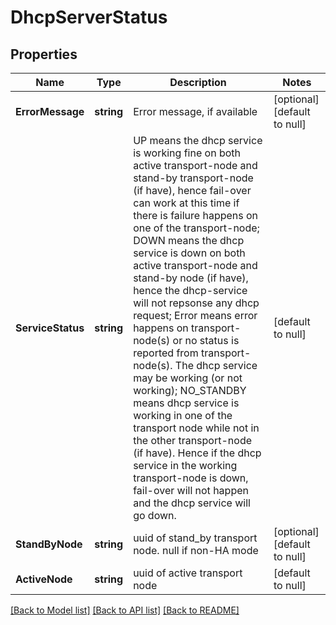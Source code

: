 # DhcpServerStatus

## Properties
Name | Type | Description | Notes
------------ | ------------- | ------------- | -------------
**ErrorMessage** | **string** | Error message, if available | [optional] [default to null]
**ServiceStatus** | **string** | UP means the dhcp service is working fine on both active transport-node and stand-by transport-node (if have), hence fail-over can work at this time if there is failure happens on one of the transport-node; DOWN means the dhcp service is down on both active transport-node and stand-by node (if have), hence the dhcp-service will not repsonse any dhcp request; Error means error happens on transport-node(s) or no status is reported from transport-node(s). The dhcp service may be working (or not working); NO_STANDBY means dhcp service is working in one of the transport node while not in the other transport-node (if have). Hence if the dhcp service in the working transport-node is down, fail-over will not happen and the dhcp service will go down.  | [default to null]
**StandByNode** | **string** | uuid of stand_by transport node. null if non-HA mode | [optional] [default to null]
**ActiveNode** | **string** | uuid of active transport node | [default to null]

[[Back to Model list]](../README.md#documentation-for-models) [[Back to API list]](../README.md#documentation-for-api-endpoints) [[Back to README]](../README.md)

